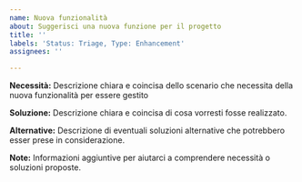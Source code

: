 ```yaml
---
name: Nuova funzionalità
about: Suggerisci una nuova funzione per il progetto
title: ''
labels: 'Status: Triage, Type: Enhancement'
assignees: ''

---
```


**Necessità:**
Descrizione chiara e coincisa dello scenario che necessita della nuova funzionalità per essere gestito

**Soluzione:**
Descrizione chiara e coincisa di cosa vorresti fosse realizzato.

**Alternative:**
Descrizione di eventuali soluzioni alternative che potrebbero esser prese in considerazione.

**Note:**
Informazioni aggiuntive per aiutarci a comprendere necessità o soluzioni proposte.
